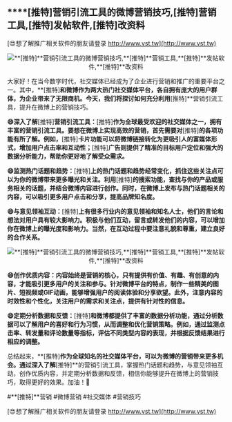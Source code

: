 ## ****[推特]**营销引流工具的微博营销技巧,**[推特]**营销工具,**[推特]**发帖软件,**[推特]**改资料**

[😍想了解推广相关软件的朋友请登录 http://www.vst.tw](http://www.vst.tw)

 <center><img src="https://vst.tw/MP4/tuiguang/png/2.png" alt="**[推特]**营销引流工具的微博营销技巧,**[推特]**营销工具,**[推特]**发帖软件,**[推特]**改资料"></center>

大家好！在当今数字时代，社交媒体已经成为了企业进行营销和推广的重要平台之一。其中，**[推特]**和微博作为两大热门社交媒体平台，各自拥有庞大的用户群体，为企业带来了无限商机。今天，我们将探讨如何充分利用**[推特]**营销引流工具，提升在微博上的营销技巧。

**😄深入了解**[推特]**营销引流工具：**[推特]**作为全球最受欢迎的社交媒体之一，拥有丰富的营销引流工具。要想在微博上实现高效的营销，首先需要对**[推特]**的各项功能有所了解。例如，**[推特]**卡片功能可以将微博链接转化为更吸引人的富媒体形式，增加用户点击率和互动性；**[推特]**广告则提供了精准的目标用户定位和强大的数据分析能力，帮助你更好地了解受众需求。**

**😄监测热门话题和趋势：**[推特]**上的热门话题和趋势经常变化，抓住这些关注点可以为你的微博带来更多曝光和关注。利用**[推特]**的搜索功能，查找与你的产品或服务相关的话题，并结合微博内容进行创作。同时，在微博上发布与热门话题相关的内容，可以吸引更多用户点击和分享，提高品牌知名度。**

**😄与意见领袖互动：**[推特]**上有很多行业内的意见领袖和知名人士，他们的言论和想法对用户具有较大影响力。积极与他们互动，留言或转发他们的内容，可以增加你在微博上的曝光度和影响力。当然，在互动过程中要注意礼貌和尊重，建立良好的合作关系。**

 <center><img src="https://vst.tw/MP4/tuiguang/png/1.png" alt="**[推特]**营销引流工具的微博营销技巧,**[推特]**营销工具,**[推特]**发帖软件,**[推特]**改资料"></center>

**😄创作优质内容：内容始终是营销的核心，只有提供有价值、有趣、有创意的内容，才能吸引更多用户的关注和参与。针对微博平台的特点，制作一些精美的图片、短视频或GIF动画，能够增强用户的阅读体验和分享欲望。此外，注意内容的时效性和个性化，关注用户的需求和关注点，提供有针对性的信息。**

**😄定期分析数据和反馈：**[推特]**和微博都提供了丰富的数据分析功能，通过分析数据可以了解用户的喜好和行为习惯，从而调整和优化营销策略。例如，通过监测点击率、转发量和评论数量等指标，评估不同类型内容的表现，并根据反馈结果进行相应的调整。**

总结起来，**[推特]**作为全球知名的社交媒体平台，可以为微博的营销带来更多机会。通过深入了解**[推特]**的营销引流工具，掌握热门话题和趋势，与意见领袖互动，创作优质内容，并定期分析数据和反馈，相信你能够提升在微博上的营销技巧，取得更好的效果。加油！💪

#**[推特]**营销 #微博营销 #社交媒体 #营销技巧

[😍想了解推广相关软件的朋友请登录 http://www.vst.tw](http://www.vst.tw)



